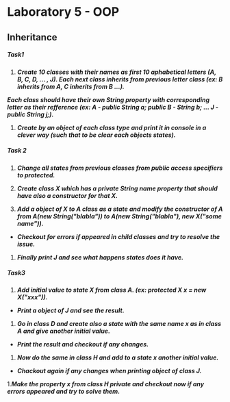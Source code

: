 # Laboratory 5 - OOP


## Inheritance

##### Task1

1.  _**Create 10 classes with their names as first 10 aphabetical letters (A, B, C, D, ... , J).
Each next class inherits from previous letter class (ex: B inherits from A, C inherits from B ...).**_

_**Each class should have their own String property with corresponding letter as their refference (ex: A - public String a; public B - String b; ... J - public String j;).**_

1.  _**Create by an object of each class type and print it in console in a clever way (such that to be clear each objects states).**_


##### Task 2

1. _**Change all states from previous classes from public access specifiers to protected.**_

1. _**Create class X which has a private String name property that should have also a constructor for that X.**_

1. _**Add a object of X to A class as a state and modify the constructor of A from A(new String("blabla")) to A(new String("blabla"), new X("some name")).**_

* _**Checkout for errors if appeared in child classes and try to resolve the issue.**_

1. _**Finally print J and see what happens states does it have.**_


##### Task3

1. _**Add initial value to state X from class A. (ex: protected X x = new X("xxx")).**_

* _**Print a object of J and see the result.**_

1. _**Go in class D and create also a state with the same name x as in class A and give another initial value.**_

* _**Print the result and checkout if any changes.**_

1. _**Now do the same in class H and add to a state x another initial value.**_

* _**Chackout again if any changes when printing object of class J.**_

1.**_Make the property x from class H private and checkout now if any errors appeared and try to solve them._**
